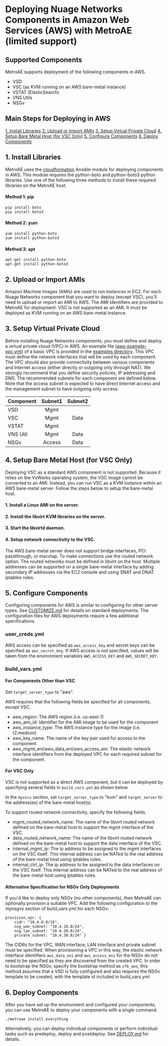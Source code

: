 # Deploying Nuage Networks Components in Amazon Web Services (AWS) with MetroAE (limited support)

## Supported Components
MetroAE supports deployment of the following components in AWS.
* VSD
* VSC (as KVM running on an AWS bare-metal instance)
* VSTAT (ElasticSearch)
* VNS Utils
* NSGv

## Main Steps for Deploying in AWS
[1. Install Libraries](#1-install-libraries)
[2. Upload or Import AMIs](#2-upload-or-import-amis)
[3. Setup Virtual Private Cloud](#3-setup-virtual-private-cloud)
[4. Setup Bare Metal Host (for VSC Only)](#4-setup-bare-metal-host-for-vsc-only)
[5. Configure Components](#5-configure-components)
[6. Deploy Components](#6-deploy-components)

## 1. Install Libraries
MetroAE uses the [cloudformation](https://docs.ansible.com/ansible/latest/modules/cloudformation_module.html) Ansible module for deploying components in AWS. This module requires the python-boto and python-boto3 python libraries. Use one of the following three methods to install these required libraries on the MetroAE host.

#### Method 1: pip

    pip install boto
    pip install boto3

#### Method 2: yum

    yum install python-boto
    yum install python-boto3

#### Method 3: apt

    apt-get install python-boto
    apt-get install python-boto3

## 2. Upload or Import AMIs
Amazon Machine Images (AMIs) are used to run instances in EC2. For each Nuage Networks component that you want to deploy (except VSC), you'll need to upload or import an AMI to AWS. The AMI identifiers are provided to MetroAE for deployment. VSC is not supported as an AMI. It must be deployed as KVM running on an AWS bare-metal instance.

## 3. Setup Virtual Private Cloud
Before installing Nuage Networks components, you must define and deploy a virtual private cloud (VPC) in AWS. An example file ([aws-example-vpc.yml](../examples/aws-example-vpc.yml)) of a basic VPC is provided in the [examples directory](../examples/). This VPC must define the network interfaces that will be used by each component. The VPC should also provide connectivity between various components and Internet access (either directly or outgoing only through NAT). We strongly recommend that you define security policies, IP addressing and DNS. The recommended subnets for each component are defined below. Note that the access subnet is expected to have direct Internet access and the management subnet to have outgoing only access.

Component | Subnet1 | Subnet2
--------- | :---: | :---:
VSD | Mgmt |
VSC | Mgmt | Data
VSTAT | Mgmt |
VNS Util | Mgmt | Data
NSGv | Access | Data

## 4. Setup Bare Metal Host (for VSC Only)
Deploying VSC as a standard AWS component is not supported. Because it relies on the VxWorks operating system, the VSC image cannot be converted to an AMI. Instead, you can run VSC as a KVM instance within an AWS bare-metal server. Follow the steps below to setup the bare-metal host.
#### 1. Install a Linux AMI on the server.
#### 2. Install the libvirt KVM libraries on the server.
#### 3. Start the libvirtd daemon.
#### 4. Setup network connectivity to the VSC.
The AWS bare-metal server does not support bridge interfaces, PCI passthrough, or macvtap. To make connections use the routed network option. The routed networks must be defined in libvirt on the host. Multiple addresses can be supported on a single bare-metal interface by adding secondary IP addresses via the EC2 console and using SNAT and DNAT iptables rules.

## 5. Configure Components
Configuring components for AWS is similar to configuring for other server types. See [CUSTOMIZE.md](CUSTOMIZE.md) for details on standard deployments. The configuration files for AWS deployments require a few additional specifications.
### user_creds.yml
AWS access can be specified as `aws_access_key` and secret keys can be specified as `aws_secret_key`. If AWS access is not specified, values will be taken from the environment variables `AWS_ACCESS_KEY` and `AWS_SECRET_KEY`.

### build_vars.yml
#### For Components Other than VSC
Set `target_server_type` to "aws".

AWS requires that the following fields be specified for all components, except VSC.

- aws_region: The AWS region (i.e. us-east-1)
- aws_ami_id: Identifier for the AMI image to be used for the component
- aws_instance_type: The AWS instance type for the image (i.e. t2.medium)
- aws_key_name: The name of the key pair used for access to the component
- aws_mgmt_eni/aws_data_eni/aws_access_eni: The elastic network interface identifiers from the deployed VPC for each required subnet for the component.

#### For VSC Only
VSC is not supported as a direct AWS component, but it can be deployed by specifying several fields in `build_vars.yml` as shown below.

In the `myvscs` section, set `target_server_type` to "kvm" and `target_server` to the address(es) of the bare-metal host(s).

To support routed network connectivity, specify the following fields.

- mgmt_routed_network_name: The name of the libvirt routed network defined on the bare-metal host to support the mgmt interface of the VSC.
- data_routed_network_name: The name of the libvirt routed network defined on the bare-metal host to support the data interface of the VSC.
- internal_mgmt_ip: The ip address to be assigned to the mgmt interfaces on the VSC itself. This internal address can be NATed to the real address of the bare-metal host using iptables rules.
- internal_ctrl_ip: The ip address to be assigned to the data interfaces on the VSC itself. This internal address can be NATed to the real address of the bare-metal host using iptables rules.

#### Alternative Specification for NSGv Only Deployments
If you'd like to deploy only NSGv (no other components), then MetroAE can optionally provision a suitable VPC.  Add the following configuration to the mynsgvs section of build_vars.yml for each NSGv:

    provision_vpc: {
        cidr: "10.4.0.0/16",
        nsg_wan_subnet: "10.4.10.0/24",
        nsg_lan_subnet: "10.4.20.0/24",
        private_subnet: "10.4.30.0/24" }

The CIDRs for the VPC, WAN interface, LAN interface and private subnet must be specified. When provisioning a VPC in this way, the elastic network interface identifiers `aws_data_eni` and `aws_access_eni` for the NSGv do not need to be specified as they are discovered from the created VPC. In order to bootstrap the NSGv, specify the bootstrap method as `zfb_aws`; this method assumes that a VSD is fully configured and also requires the NSGv template to be created, with the template id included in build_vars.yml

## 6. Deploy Components
After you have set up the environment and configured your components, you can use MetroAE to deploy your components with a single command.

    ./metroae install_everything

Alternatively, you can deploy individual components or perform individual tasks such as predeploy, deploy and postdeploy. See [DEPLOY.md](DEPLOY.md) for details.
